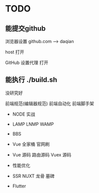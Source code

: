 # TODO

## 能提交github

浏览器设置 github.com --> daqian

host 打开

GitHub 设置代理 打开

## 能执行 ./build.sh

没研究好

前端规范(编辑器规范)
前端自动化
前端脚手架

- NODE 实战

- LAMP LNMP WAMP

- BBS

- Vue 全家桶 官网刷

- Vue 源码 路由源码 Vuex 源码

- 性能优化

- SSR NUXT  龙骨 墓碑

- Flutter